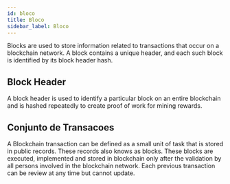 ```yaml
---
id: bloco
title: Bloco
sidebar_label: Bloco
---
```


Blocks  are used to store information related to transactions that occur on a blockchain network. A block contains a unique header, and each such block is identified by its block header hash.


## Block Header

A block header is used to identify a particular block on an entire blockchain and is hashed repeatedly to create proof of work for mining rewards.

## Conjunto de Transacoes

A Blockchain transaction can be defined as a small unit of task that is stored in public records. These records also knows as blocks. These blocks are executed, implemented and stored in blockchain only after the validation by all persons involved in the blockchain network. Each previous transaction can be review at any time but cannot update.


